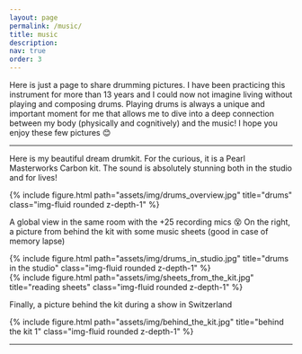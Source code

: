 ```yaml
---
layout: page
permalink: /music/
title: music
description: 
nav: true
order: 3
---
```


Here is just a page to share drumming pictures. I have been practicing this instrument for more than 13 years and I could now not imagine living without playing and composing drums. Playing drums is always a unique and important moment for me that allows me to dive into a deep connection between my body (physically and cognitively) and the music! I hope you enjoy these few pictures :blush:

---

Here is my beautiful dream drumkit. For the curious, it is a Pearl Masterworks Carbon kit. The sound is absolutely stunning both in the studio and for lives!

<div class="row">
    <div class="col-sm mt-3 mt-md-0">
        {% include figure.html path="assets/img/drums_overview.jpg" title="drums" class="img-fluid rounded z-depth-1" %}
    </div>
</div>

A global view in the same room with the +25 recording mics :dizzy_face:
On the right, a picture from behind the kit with some music sheets (good in case of memory lapse)

<div class="row justify-content-sm-center">
    <div class="col-sm-8 mt-3 mt-md-0">
        {% include figure.html path="assets/img/drums_in_studio.jpg" title="drums in the studio" class="img-fluid rounded z-depth-1" %}
    </div>
    <div class="col-sm-4 mt-3 mt-md-0">
        {% include figure.html path="assets/img/sheets_from_the_kit.jpg" title="reading sheets" class="img-fluid rounded z-depth-1" %}
    </div>
</div>

Finally, a picture behind the kit during a show in Switzerland
<div class="row">
    <div class="col-sm mt-3 mt-md-0">
        {% include figure.html path="assets/img/behind_the_kit.jpg" title="behind the kit 1" class="img-fluid rounded z-depth-1" %}
    </div>
</div>

---

